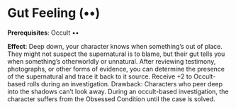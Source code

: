 # Gut Feeling (••) 
**Prerequisites**: Occult •• 

**Effect**: Deep down, your character knows when something’s out of place. They might not suspect the supernatural is to blame, but their gut tells you when something’s otherworldly or unnatural. After reviewing testimony, photographs, or other forms of evidence, you can determine the presence of the supernatural and trace it back to it source. Receive +2 to Occult-based rolls during an investigation. Drawback: Characters who peer deep into the shadows can’t look away. During an occult-based investigation, the character suffers from the Obsessed Condition until the case is solved.